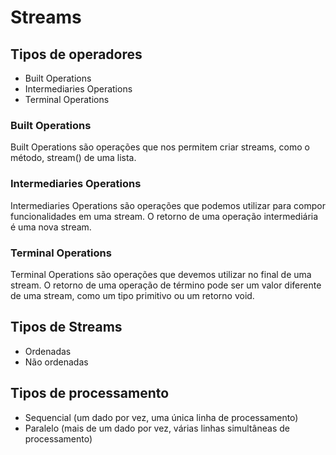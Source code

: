 # Streams

## Tipos de operadores
- Built Operations
- Intermediaries Operations
- Terminal Operations

### Built Operations
Built Operations são operações que nos permitem criar streams, como o método, stream() de uma lista.

### Intermediaries Operations
Intermediaries Operations são operações que podemos utilizar para compor funcionalidades em uma stream.
O retorno de uma operação intermediária é uma nova stream.

### Terminal Operations
Terminal Operations são operações que devemos utilizar no final de uma stream.
O retorno de uma operação de término pode ser um valor diferente de uma stream,
como um tipo primitivo ou um retorno void.

## Tipos de Streams
- Ordenadas
- Não ordenadas

## Tipos de processamento
- Sequencial (um dado por vez, uma única linha de processamento)
- Paralelo (mais de um dado por vez, várias linhas simultâneas de processamento)